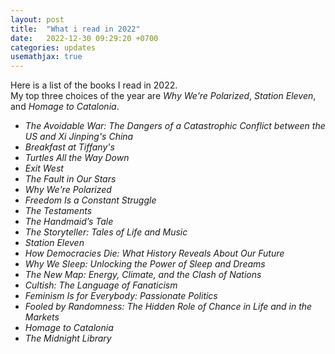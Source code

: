 ```yaml
---
layout: post
title:  "What i read in 2022"
date:   2022-12-30 09:29:20 +0700
categories: updates
usemathjax: true
---
```


Here is a list of the books I read in 2022.  
My top three choices of the year are *Why We're Polarized*, *Station Eleven*, and *Homage to Catalonia*.

- *The Avoidable War: The Dangers of a Catastrophic Conflict between the US and Xi Jinping's China*
- *Breakfast at Tiffany's*
- *Turtles All the Way Down*
- *Exit West*
- *The Fault in Our Stars*
- *Why We're Polarized*
- *Freedom Is a Constant Struggle*
- *The Testaments*
- *The Handmaid’s Tale*
- *The Storyteller: Tales of Life and Music*
- *Station Eleven*
- *How Democracies Die: What History Reveals About Our Future*
- *Why We Sleep: Unlocking the Power of Sleep and Dreams*
- *The New Map: Energy, Climate, and the Clash of Nations*
- *Cultish: The Language of Fanaticism*
- *Feminism Is for Everybody: Passionate Politics*
- *Fooled by Randomness: The Hidden Role of Chance in Life and in the Markets*
- *Homage to Catalonia*
- *The Midnight Library*

